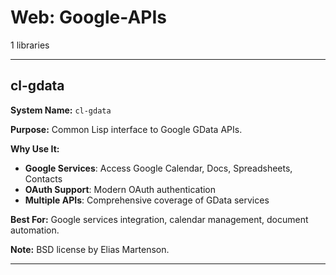 # Web: Google-APIs

1 libraries

---

## cl-gdata

**System Name:** `cl-gdata`

**Purpose:** Common Lisp interface to Google GData APIs.

**Why Use It:**
- **Google Services**: Access Google Calendar, Docs, Spreadsheets, Contacts
- **OAuth Support**: Modern OAuth authentication
- **Multiple APIs**: Comprehensive coverage of GData services

**Best For:** Google services integration, calendar management, document automation.

**Note:** BSD license by Elias Martenson.

---


